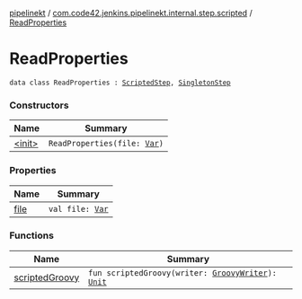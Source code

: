 [pipelinekt](../../index.md) / [com.code42.jenkins.pipelinekt.internal.step.scripted](../index.md) / [ReadProperties](./index.md)

# ReadProperties

`data class ReadProperties : `[`ScriptedStep`](../../com.code42.jenkins.pipelinekt.core.step/-scripted-step/index.md)`, `[`SingletonStep`](../../com.code42.jenkins.pipelinekt.core.step/-singleton-step/index.md)

### Constructors

| Name | Summary |
|---|---|
| [&lt;init&gt;](-init-.md) | `ReadProperties(file: `[`Var`](../../com.code42.jenkins.pipelinekt.core.vars/-var/index.md)`)` |

### Properties

| Name | Summary |
|---|---|
| [file](file.md) | `val file: `[`Var`](../../com.code42.jenkins.pipelinekt.core.vars/-var/index.md) |

### Functions

| Name | Summary |
|---|---|
| [scriptedGroovy](scripted-groovy.md) | `fun scriptedGroovy(writer: `[`GroovyWriter`](../../com.code42.jenkins.pipelinekt.core.writer/-groovy-writer/index.md)`): `[`Unit`](https://kotlinlang.org/api/latest/jvm/stdlib/kotlin/-unit/index.html) |
